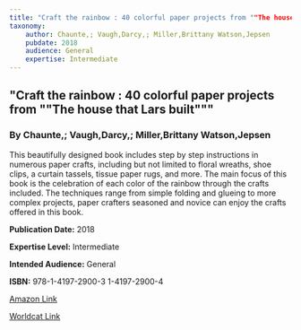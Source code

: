 ```yaml
---
title: "Craft the rainbow : 40 colorful paper projects from ""The house that Lars built"""
taxonomy:
	author: Chaunte,; Vaugh,Darcy,; Miller,Brittany Watson,Jepsen
	pubdate: 2018
	audience: General
	expertise: Intermediate
---
```

## "Craft the rainbow : 40 colorful paper projects from ""The house that Lars built"""
### By Chaunte,; Vaugh,Darcy,; Miller,Brittany Watson,Jepsen
This beautifully designed book includes step by step instructions in numerous paper crafts, including but not limited to floral wreaths, shoe clips,  a curtain tassels, tissue paper rugs, and more.  The main focus of this book is the celebration of each color of the rainbow through the crafts included.  The techniques range from simple folding and glueing to more complex projects, paper crafters seasoned and novice can enjoy the crafts offered in this book.

**Publication Date:** 2018

**Expertise Level:** Intermediate

**Intended Audience:** General

**ISBN:** 978-1-4197-2900-3 1-4197-2900-4

[Amazon Link]("https://www.amazon.com/s?k=Craft+the+rainbow+%3A+40+colorful+paper+projects+from+""The+house+that+Lars+built""&ref=nb_sb_noss")

[Worldcat Link](https://www.worldcat.org/title/craft-the-rainbow-40-colorful-paper-projects-from-the-house-that-lars-built/oclc/1000583372&referer=brief_results)